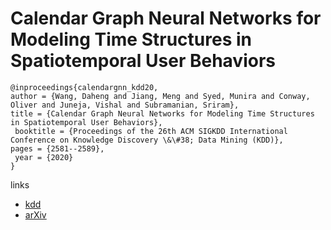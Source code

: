 # Calendar Graph Neural Networks for Modeling Time Structures in Spatiotemporal User Behaviors

```
@inproceedings{calendargnn_kdd20,
author = {Wang, Daheng and Jiang, Meng and Syed, Munira and Conway, Oliver and Juneja, Vishal and Subramanian, Sriram},
title = {Calendar Graph Neural Networks for Modeling Time Structures in Spatiotemporal User Behaviors},
 booktitle = {Proceedings of the 26th ACM SIGKDD International Conference on Knowledge Discovery \&\#38; Data Mining (KDD)},
pages = {2581--2589},
 year = {2020}
}
```

links
- [kdd](https://www.kdd.org/kdd2020/accepted-papers/view/calendar-graph-neural-networks-for-modeling-time-structures-in-spatiotempor)
- [arXiv](https://arxiv.org/abs/2006.06820)
